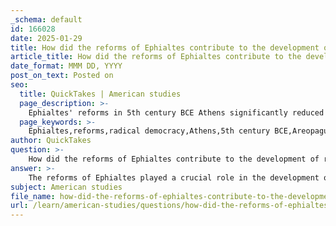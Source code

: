 ```yaml
---
_schema: default
id: 166028
date: 2025-01-29
title: How did the reforms of Ephialtes contribute to the development of radical democracy in Athens?
article_title: How did the reforms of Ephialtes contribute to the development of radical democracy in Athens?
date_format: MMM DD, YYYY
post_on_text: Posted on
seo:
  title: QuickTakes | American studies
  page_description: >-
    Ephialtes' reforms in 5th century BCE Athens significantly reduced aristocratic power and enhanced democratic participation, laying the groundwork for radical democracy by empowering the Assembly and law courts, introducing payment for public service, and responding to oligarchic threats.
  page_keywords: >-
    Ephialtes,reforms,radical democracy,Athens,5th century BCE,Areopagus,aristocracy,Assembly,Ekklesia,jurors,citizen participation,payment for public service,political engagement,oligarchic challenges,democratic institutions
author: QuickTakes
question: >-
    How did the reforms of Ephialtes contribute to the development of radical democracy in Athens?
answer: >-
    The reforms of Ephialtes played a crucial role in the development of radical democracy in Athens during the 5th century BCE. His contributions were significant in shifting the balance of power from the aristocratic elite to the broader citizenry, thereby enhancing democratic participation.\n\n### Key Contributions of Ephialtes' Reforms:\n\n1. **Reduction of Aristocratic Power**: Ephialtes is best known for his reforms that diminished the power of the Areopagus, the aristocratic council that had significant influence over Athenian politics. By stripping the Areopagus of many of its judicial powers and transferring these responsibilities to the popular law courts, Ephialtes made it possible for ordinary citizens to have a greater role in governance.\n\n2. **Empowerment of the Assembly and Law Courts**: His reforms expanded the role of the Assembly (Ekklesia) and the law courts, which were central to Athenian democracy. The Assembly became the principal body for decision-making, allowing citizens to directly participate in political discussions and decisions. The law courts, now more accessible to the populace, allowed for a more democratic judicial process where jurors were selected by lot, ensuring that a diverse range of citizens could participate.\n\n3. **Introduction of Payment for Public Service**: Although primarily associated with Pericles, the groundwork for the introduction of payment for public service was laid during Ephialtes' time. This reform made it financially feasible for poorer citizens to engage in political life, as they could now afford to take time off from their jobs to serve in the Assembly or as jurors.\n\n4. **Foundation for Radical Democracy**: Ephialtes' reforms were part of a broader movement towards radical democracy, which emphasized the importance of equal participation in governance. This period saw the expansion of political rights to a larger segment of the population, including the lower socioeconomic classes, thus fostering a political culture that valued civic engagement and collective decision-making.\n\n5. **Response to Oligarchic Challenges**: The reforms of Ephialtes were also a response to the challenges posed by oligarchic regimes, particularly during the political turmoil of the early 5th century. By strengthening democratic institutions, Ephialtes helped to stabilize Athenian democracy and ensure that it could withstand future threats from oligarchic factions.\n\nIn summary, Ephialtes' reforms were instrumental in the evolution of radical democracy in Athens. By reducing the power of the aristocracy, empowering the Assembly and law courts, and promoting broader participation in governance, he laid the foundation for a more inclusive and participatory political system that characterized Athenian democracy during its most vibrant period.
subject: American studies
file_name: how-did-the-reforms-of-ephialtes-contribute-to-the-development-of-radical-democracy-in-athens.md
url: /learn/american-studies/questions/how-did-the-reforms-of-ephialtes-contribute-to-the-development-of-radical-democracy-in-athens
---
```


&nbsp;